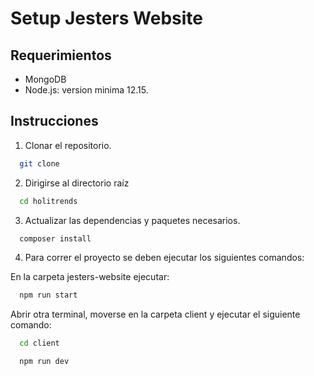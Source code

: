 # Setup Jesters Website

## Requerimientos
-   MongoDB
-   Node.js: version minima 12.15.

## Instrucciones
1. Clonar el repositorio.

```bash
  git clone 
```

2. Dirigirse al directorio raíz

```bash
  cd holitrends
```

3. Actualizar las dependencias y paquetes necesarios.

```bash
  composer install
```
4. Para correr el proyecto se deben ejecutar los siguientes comandos:

 En la carpeta jesters-website ejecutar:

```bash
  npm run start
```

 Abrir otra terminal, moverse en la carpeta client y ejecutar el siguiente comando: 

```bash
  cd client
```
```bash
  npm run dev
```
